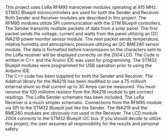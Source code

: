 This project uses LoRa RFM95 transceiver modules operating at 915 MHz. STM32 Bluepill microcontrollers are used for both the Sender and Receiver.  Both Sender and Receiver modules are described in this project. The RFM95 modules utilize SPI communication with the STM Bluepill controllers.
The Sender transmits multiple packets of data from a solar panel.  The first packet sends the voltage, current and watts from the panel utilizing an I2C INA219 power monitor sensor module.  The next packet sends temperature, relative humidity and atmospheric pressure utilizing an I2C BME280 sensor module.  The data is formatted before transmission so the characters sent to the LoRa receiver will be displayed correctly on the 2004 LCD. The Code is written in C++ and the Aruino IDE was used for programming.  The STM32 Bluepill modules were programmed for USB operation prior to using the Arduino IDE.  
The C++ code has been supplied for both the Sender and Receiver.  The Adafruit library for the INA219 has been modified to use a 75 millivolt external shunt so that current up to 30 Amps can be measured.  You must remove the 100 milliohm resistor from the INA219 module to get corrrect readings.
The LoRa Sender schematic has been included.  The LoRa Receiver is a much simpler schematic.  Connections from the RFM95 module via SPI  to the STM32 Bluepill just like the Sender.  The INA219 and the BME280 modules are obviously not used in the Receiver.  The LCD module 2004 connects to the STM32 Bluepill I2C bus.
If you should decide to utilize this project, the user assumes all responsibility for the results and personal safety.
